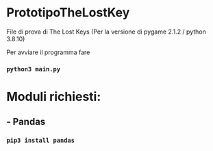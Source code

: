 # PrototipoTheLostKey
File di prova di The Lost Keys
(Per la versione di pygame 2.1.2 / python 3.8.10)

Per avviare il programma fare
### `python3 main.py`

# Moduli richiesti:
## - Pandas
### `pip3 install pandas`
